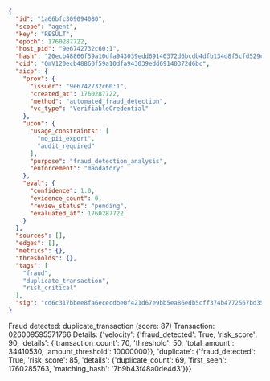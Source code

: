```json
{
  "id": "1a66bfc309094080",
  "scope": "agent",
  "key": "RESULT",
  "epoch": 1760287722,
  "host_pid": "9e6742732c60:1",
  "hash": "20ecb48860f59a10dfa943039edd69140372d6bcdb4dfb134d8f5cfd529cad12",
  "cid": "QmV120ecb48860f59a10dfa943039edd69140372d6bc",
  "aicp": {
    "prov": {
      "issuer": "9e6742732c60:1",
      "created_at": 1760287722,
      "method": "automated_fraud_detection",
      "vc_type": "VerifiableCredential"
    },
    "ucon": {
      "usage_constraints": [
        "no_pii_export",
        "audit_required"
      ],
      "purpose": "fraud_detection_analysis",
      "enforcement": "mandatory"
    },
    "eval": {
      "confidence": 1.0,
      "evidence_count": 0,
      "review_status": "pending",
      "evaluated_at": 1760287722
    }
  },
  "sources": [],
  "edges": [],
  "metrics": {},
  "thresholds": {},
  "tags": [
    "fraud",
    "duplicate_transaction",
    "risk_critical"
  ],
  "sig": "cd6c317bbee8fa6ececdbe0f421d67e9bb5ea86edb5cff374b4772567bd35f97"
}
```

Fraud detected: duplicate_transaction (score: 87)
Transaction: 026009595571766
Details: {'velocity': {'fraud_detected': True, 'risk_score': 90, 'details': {'transaction_count': 70, 'threshold': 50, 'total_amount': 34410530, 'amount_threshold': 10000000}}, 'duplicate': {'fraud_detected': True, 'risk_score': 85, 'details': {'duplicate_count': 69, 'first_seen': 1760285763, 'matching_hash': '7b9b43f48a0de4d3'}}}
